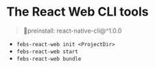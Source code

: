 # The React Web CLI tools

> preinstall: react-native-cli@^1.0.0

* `febs-react-web init <ProjectDir>`
* `febs-react-web start`
* `febs-react-web bundle`
